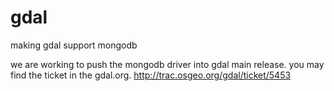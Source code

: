 gdal
====

making gdal support mongodb

we are working to push the mongodb driver into gdal main release.
you may find the ticket in the gdal.org. 
http://trac.osgeo.org/gdal/ticket/5453

